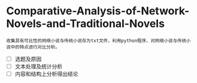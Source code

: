 # Comparative-Analysis-of-Network-Novels-and-Traditional-Novels

    收集具有可比性的网络小说与传统小说存为txt文件，利用python程序，对网络小说与传统小说中的特点进行对比分析。

- [ ] 选题及原因
- [ ] 文本处理及统计分析
- [ ] 内容和结构上分析得出结论
